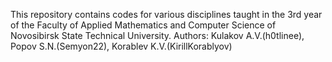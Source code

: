This repository contains codes for various disciplines taught in the 3rd year of the Faculty of Applied Mathematics and Computer Science of Novosibirsk State Technical University.
Authors:
Kulakov A.V.(h0tlinee), Popov S.N.(Semyon22), Korablev K.V.(KirillKorablyov)
